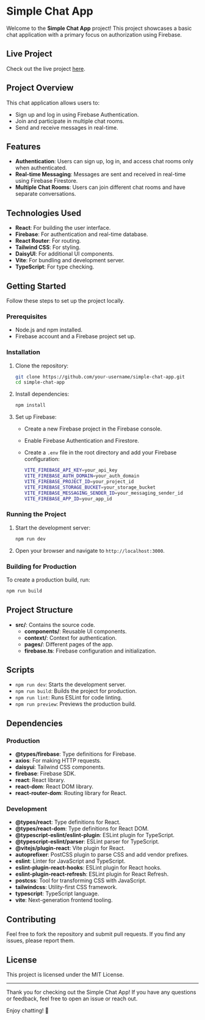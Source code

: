 # Simple Chat App

Welcome to the **Simple Chat App** project! This project showcases a basic chat application with a primary focus on authorization using Firebase. 

## Live Project

Check out the live project [here](https://authorizationfitebase-7pov.vercel.app/).

## Project Overview

This chat application allows users to:

- Sign up and log in using Firebase Authentication.
- Join and participate in multiple chat rooms.
- Send and receive messages in real-time.

## Features

- **Authentication**: Users can sign up, log in, and access chat rooms only when authenticated.
- **Real-time Messaging**: Messages are sent and received in real-time using Firebase Firestore.
- **Multiple Chat Rooms**: Users can join different chat rooms and have separate conversations.

## Technologies Used

- **React**: For building the user interface.
- **Firebase**: For authentication and real-time database.
- **React Router**: For routing.
- **Tailwind CSS**: For styling.
- **DaisyUI**: For additional UI components.
- **Vite**: For bundling and development server.
- **TypeScript**: For type checking.

## Getting Started

Follow these steps to set up the project locally.

### Prerequisites

- Node.js and npm installed.
- Firebase account and a Firebase project set up.

### Installation

1. Clone the repository:

   ```sh
   git clone https://github.com/your-username/simple-chat-app.git
   cd simple-chat-app
   ```

2. Install dependencies:

   ```sh
   npm install
   ```

3. Set up Firebase:

   - Create a new Firebase project in the Firebase console.
   - Enable Firebase Authentication and Firestore.
   - Create a `.env` file in the root directory and add your Firebase configuration:

     ```sh
     VITE_FIREBASE_API_KEY=your_api_key
     VITE_FIREBASE_AUTH_DOMAIN=your_auth_domain
     VITE_FIREBASE_PROJECT_ID=your_project_id
     VITE_FIREBASE_STORAGE_BUCKET=your_storage_bucket
     VITE_FIREBASE_MESSAGING_SENDER_ID=your_messaging_sender_id
     VITE_FIREBASE_APP_ID=your_app_id
     ```

### Running the Project

1. Start the development server:

   ```sh
   npm run dev
   ```

2. Open your browser and navigate to `http://localhost:3000`.

### Building for Production

To create a production build, run:

```sh
npm run build
```

## Project Structure

- **src/**: Contains the source code.
  - **components/**: Reusable UI components.
  - **context/**: Context for authentication.
  - **pages/**: Different pages of the app.
  - **firebase.ts**: Firebase configuration and initialization.

## Scripts

- `npm run dev`: Starts the development server.
- `npm run build`: Builds the project for production.
- `npm run lint`: Runs ESLint for code linting.
- `npm run preview`: Previews the production build.

## Dependencies

### Production

- **@types/firebase**: Type definitions for Firebase.
- **axios**: For making HTTP requests.
- **daisyui**: Tailwind CSS components.
- **firebase**: Firebase SDK.
- **react**: React library.
- **react-dom**: React DOM library.
- **react-router-dom**: Routing library for React.

### Development

- **@types/react**: Type definitions for React.
- **@types/react-dom**: Type definitions for React DOM.
- **@typescript-eslint/eslint-plugin**: ESLint plugin for TypeScript.
- **@typescript-eslint/parser**: ESLint parser for TypeScript.
- **@vitejs/plugin-react**: Vite plugin for React.
- **autoprefixer**: PostCSS plugin to parse CSS and add vendor prefixes.
- **eslint**: Linter for JavaScript and TypeScript.
- **eslint-plugin-react-hooks**: ESLint plugin for React hooks.
- **eslint-plugin-react-refresh**: ESLint plugin for React Refresh.
- **postcss**: Tool for transforming CSS with JavaScript.
- **tailwindcss**: Utility-first CSS framework.
- **typescript**: TypeScript language.
- **vite**: Next-generation frontend tooling.

## Contributing

Feel free to fork the repository and submit pull requests. If you find any issues, please report them.

## License

This project is licensed under the MIT License.

---

Thank you for checking out the Simple Chat App! If you have any questions or feedback, feel free to open an issue or reach out.

Enjoy chatting! 🎉
